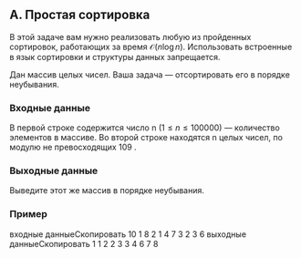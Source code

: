 ## A. Простая сортировка


В этой задаче вам нужно реализовать любую из пройденных сортировок, работающих за время $\mathcal{O}(n\log{}n)$. Использовать встроенные в язык сортировки и структуры данных запрещается.

Дан массив целых чисел. Ваша задача — отсортировать его в порядке неубывания.

### Входные данные
В первой строке содержится число n
 $(1 \leq n \leq 100000
)$ — количество элементов в массиве. Во второй строке находятся n
 целых чисел, по модулю не превосходящих 109
.

### Выходные данные
Выведите этот же массив в порядке неубывания.

### Пример
входные данныеСкопировать
10
1 8 2 1 4 7 3 2 3 6
выходные данныеСкопировать
1 1 2 2 3 3 4 6 7 8 
